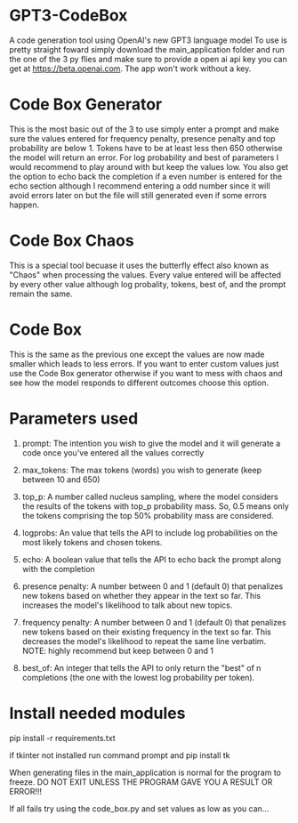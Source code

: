 # GPT3-CodeBox
A code generation tool using OpenAI's new GPT3 language model 
To use is pretty straight foward simply download the main_application 
folder and run the one of the 3 py flies and make sure to provide a open ai api key
you can get at https://beta.openai.com. The app won't work without a key.

# Code Box Generator 
This is the most basic out of the 3 to use simply enter a prompt 
and make sure the values entered for frequency penalty, presence penalty
and top probability are below 1. Tokens have to be at least less then 650
otherwise the model will return an error. For log probability and best of 
parameters I would recommend to play around with but keep the values low.
You also get the option to echo back the completion if a even number is entered
for the echo section although I recommend entering a odd number since 
it will avoid errors later on but the file will still generated even if some errors happen.

# Code Box Chaos
This is a special tool becuase it uses the butterfly effect
also known as "Chaos" when processing the values. Every value entered will
be affected by every other value although log probality, tokens, best of, and 
the prompt remain the same.

# Code Box
This is the same as the previous one except the values are now
made smaller which leads to less errors. If you want to enter custom values
just use the Code Box generator otherwise if you want to mess with chaos and
see how the model responds to different outcomes choose this option.

# Parameters used

1.	prompt: The intention you wish to give the model and it will generate a code once you've entered all the values correctly

2.	max_tokens: The max tokens (words) you wish to generate (keep between 10 and 650)

3.	top_p: A number called nucleus sampling, where the model considers the results of the tokens with top_p probability mass. So, 0.5 means only the tokens comprising the top 50% probability mass are considered. 

4.	logprobs: An value that tells the API to include log probabilities on the most likely tokens and chosen tokens.

5.	echo: A boolean value that tells the API to echo back the prompt along with the completion

6.	presence penalty: A number between 0 and 1 (default 0) that penalizes new tokens based on whether they appear in the text so far. This increases the model's likelihood to talk about new topics.

7.	frequency penalty: A number between 0 and 1 (default 0) that penalizes new tokens based on their existing frequency in the text so far. This decreases the model's likelihood to repeat the same line verbatim. NOTE: highly recommend but keep between 0 and 1

8.	best_of: An integer that tells the API to only return the "best" of n completions (the one with the lowest log probability per token). 

# Install needed modules
pip install -r requirements.txt

if tkinter not installed run command prompt and pip install tk

When generating files in the main_application is normal for the program to freeze. DO NOT EXIT UNLESS THE PROGRAM GAVE YOU A RESULT OR ERROR!!!

If all fails try using the code_box.py and set values as low as you can...
